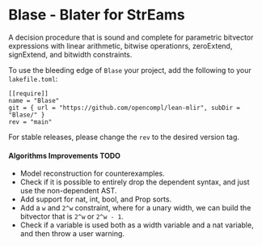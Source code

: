 # Blase - **Bla**ter for **S**tr**E**ams

A decision procedure that is sound and complete for parametric bitvector expressions
with linear arithmetic, bitwise operationrs, zeroExtend, signExtend, and bitwidth constraints.

To use the bleeding edge of `Blase` your project, add the following to your `lakefile.toml`:

```
[[require]]
name = "Blase"
git = { url = "https://github.com/opencompl/lean-mlir", subDir = "Blase/" }
rev = "main"
```

For stable releases, please change the `rev` to the desired version tag.

#### Algorithms Improvements TODO

- Model reconstruction for counterexamples.
- Check if it is possible to entirely drop the dependent syntax, and just use the
  non-dependent AST.
- Add support for nat, int, bool, and Prop sorts.
- Add a `w` and `2^w` constraint, where for a unary width, we can build the bitvector that is `2^w` or `2^w - 1`. 
- Check if a variable is used both as a width variable and a nat variable, and then throw a user warning.
